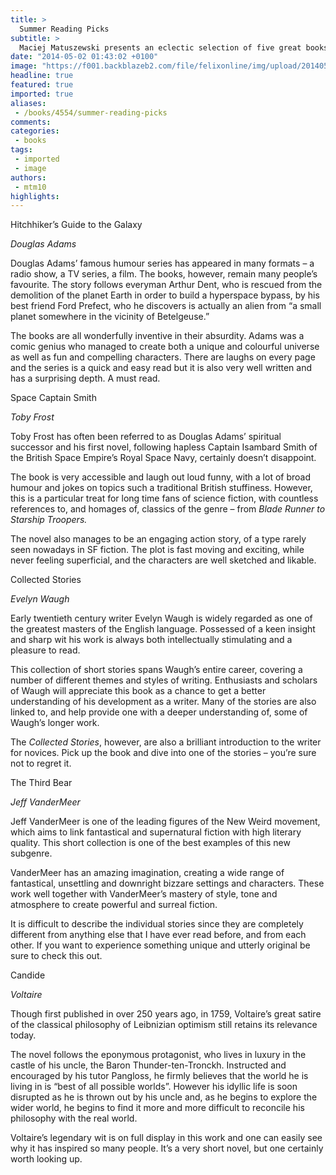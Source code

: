 ```yaml
---
title: >
  Summer Reading Picks
subtitle: >
  Maciej Matuszewski presents an eclectic selection of five great books to help you help you relax during the busy revision period
date: "2014-05-02 01:43:02 +0100"
image: "https://f001.backblazeb2.com/file/felixonline/img/upload/201405020243-jal08-h2.jpg"
headline: true
featured: true
imported: true
aliases:
 - /books/4554/summer-reading-picks
comments:
categories:
 - books
tags:
 - imported
 - image
authors:
 - mtm10
highlights:
---
```


Hitchhiker’s Guide to the Galaxy

_Douglas Adams_

Douglas Adams’ famous humour series has appeared in many formats – a radio show, a TV series, a film. The books, however, remain many people’s favourite. The story follows everyman Arthur Dent, who is rescued from the demolition of the planet Earth in order to build a hyperspace bypass, by his best friend Ford Prefect, who he discovers is actually an alien from “a small planet somewhere in the vicinity of Betelgeuse.”

The books are all wonderfully inventive in their absurdity. Adams was a comic genius who managed to create both a unique and colourful universe as well as fun and compelling characters. There are laughs on every page and the series is a quick and easy read but it is also very well written and has a surprising depth. A must read.

Space Captain Smith

_Toby Frost_

Toby Frost has often been referred to as Douglas Adams’ spiritual successor and his first novel, following hapless Captain Isambard Smith of the British Space Empire’s Royal Space Navy, certainly doesn’t disappoint.

The book is very accessible and laugh out loud funny, with a lot of broad humour and jokes on topics such a traditional British stuffiness. However, this is a particular treat for long time fans of science fiction, with countless references to, and homages of, classics of the genre – from _Blade Runner _to_ Starship Troopers._

The novel also manages to be an engaging action story, of a type rarely seen nowadays in SF fiction. The plot is fast moving and exciting, while never feeling superficial, and the characters are well sketched and likable.

Collected Stories

_Evelyn Waugh_

Early twentieth century writer Evelyn Waugh is widely regarded as one of the greatest masters of the English language. Possessed of a keen insight and sharp wit his work is always both intellectually stimulating and a pleasure to read.

This collection of short stories spans Waugh’s entire career, covering a number of different themes and styles of writing. Enthusiasts and scholars of Waugh will appreciate this book as a chance to get a better understanding of his development as a writer. Many of the stories are also linked to, and help provide one with a deeper understanding of, some of Waugh’s longer work.

The _Collected Stories_, however, are also a brilliant introduction to the writer for novices. Pick up the book and dive into one of the stories – you’re sure not to regret it.

The Third Bear

_Jeff VanderMeer_

Jeff VanderMeer is one of the leading figures of the New Weird movement, which aims to link fantastical and supernatural fiction with high literary quality. This short collection is one of the best examples of this new subgenre.

VanderMeer has an amazing imagination, creating a wide range of fantastical, unsettling and downright bizzare settings and characters. These work well together with VanderMeer’s mastery of style, tone and atmosphere to create powerful and surreal fiction.

It is difficult to describe the individual stories since they are completely different from anything else that I have ever read before, and from each other. If you want to experience something unique and utterly original be sure to check this out.

Candide

_Voltaire_

Though first published in over 250 years ago, in 1759, Voltaire’s great satire of the classical philosophy of Leibnizian optimism still retains its relevance today.

The novel follows the eponymous protagonist, who lives in luxury in the castle of his uncle, the Baron Thunder-ten-Tronckh. Instructed and encouraged by his tutor Pangloss, he firmly believes that the world he is living in is “best of all possible worlds”. However his idyllic life is soon disrupted as he is thrown out by his uncle and, as he begins to explore the wider world, he begins to find it more and more difficult to reconcile his philosophy with the real world.

Voltaire’s legendary wit is on full display in this work and one can easily see why it has inspired so many people. It’s a very short novel, but one certainly worth looking up.
